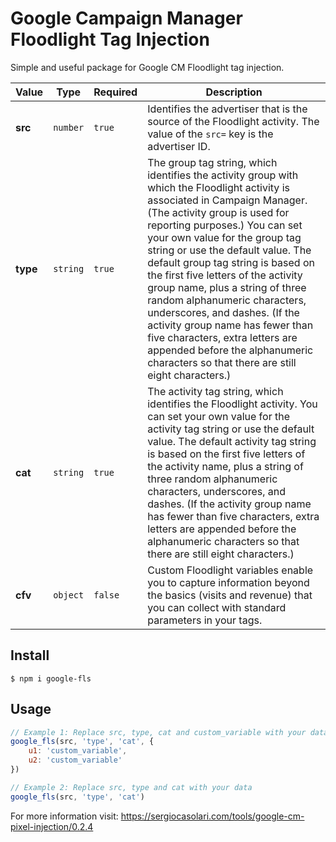 # Google Campaign Manager Floodlight Tag Injection

Simple and useful package for Google CM Floodlight tag injection.

| Value | Type | Required | Description |
| --- | --- | --- | --- |
| **src** | `number` | `true` | Identifies the advertiser that is the source of the Floodlight activity. The value of the `src=` key is the advertiser ID. |
| **type** | `string` | `true` | The group tag string, which identifies the activity group with which the Floodlight activity is associated in Campaign Manager. (The activity group is used for reporting purposes.) You can set your own value for the group tag string or use the default value. The default group tag string is based on the first five letters of the activity group name, plus a string of three random alphanumeric characters, underscores, and dashes. (If the activity group name has fewer than five characters, extra letters are appended before the alphanumeric characters so that there are still eight characters.) |
| **cat** | `string` | `true` | The activity tag string, which identifies the Floodlight activity. You can set your own value for the activity tag string or use the default value. The default activity tag string is based on the first five letters of the activity name, plus a string of three random alphanumeric characters, underscores, and dashes. (If the activity group name has fewer than five characters, extra letters are appended before the alphanumeric characters so that there are still eight characters.) |
| **cfv** | `object` | `false` | Custom Floodlight variables enable you to capture information beyond the basics (visits and revenue) that you can collect with standard parameters in your tags. |


## Install

```
$ npm i google-fls
```

## Usage

```js
// Example 1: Replace src, type, cat and custom_variable with your data
google_fls(src, 'type', 'cat', {
    u1: 'custom_variable', 
    u2: 'custom_variable'
})

// Example 2: Replace src, type and cat with your data
google_fls(src, 'type', 'cat')
```

For more information visit: https://sergiocasolari.com/tools/google-cm-pixel-injection/0.2.4
